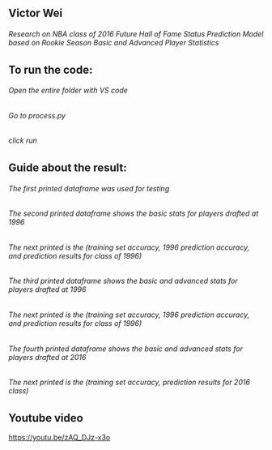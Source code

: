 ## Victor Wei
###### Research on NBA class of 2016 Future Hall of Fame Status Prediction Model based on Rookie Season Basic and Advanced Player Statistics

## To run the code:
###### Open the entire folder with VS code
###### Go to process.py
###### click run

## Guide about the result:
###### The first printed dataframe was used for testing
###### The second printed dataframe shows the basic stats for players drafted at 1996
###### The next printed is the (training set accuracy, 1996 prediction accuracy, and prediction results for class of 1996)
###### The third printed dataframe shows the basic and advanced stats for players drafted at 1996
###### The next printed is the (training set accuracy, 1996 prediction accuracy, and prediction results for class of 1996)
###### The fourth printed dataframe shows the basic and advanced stats for players drafted at 2016
###### The next printed is the (training set accuracy, prediction results for 2016 class)

## Youtube video
https://youtu.be/zAQ_DJz-x3o
